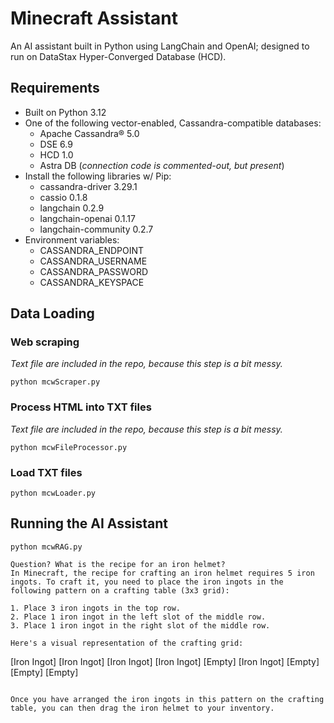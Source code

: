 # Minecraft Assistant
An AI assistant built in Python using LangChain and OpenAI; designed to run on DataStax Hyper-Converged Database (HCD).

## Requirements
 - Built on Python 3.12
 - One of the following vector-enabled, Cassandra-compatible databases:
 	- Apache Cassandra® 5.0
 	- DSE 6.9
 	- HCD 1.0
 	- Astra DB (_connection code is commented-out, but present_)
 - Install the following libraries w/ Pip:
 	- cassandra-driver 3.29.1
 	- cassio 0.1.8
 	- langchain 0.2.9
 	- langchain-openai 0.1.17
 	- langchain-community 0.2.7
 - Environment variables:
 	- CASSANDRA_ENDPOINT
 	- CASSANDRA_USERNAME
 	- CASSANDRA_PASSWORD
 	- CASSANDRA_KEYSPACE

## Data Loading

### Web scraping
_Text file are included in the repo, because this step is a bit messy._

```
python mcwScraper.py
```

### Process HTML into TXT files
_Text file are included in the repo, because this step is a bit messy._

```
python mcwFileProcessor.py
```

### Load TXT files

```
python mcwLoader.py
```

## Running the AI Assistant

```
python mcwRAG.py

Question? What is the recipe for an iron helmet?
In Minecraft, the recipe for crafting an iron helmet requires 5 iron ingots. To craft it, you need to place the iron ingots in the following pattern on a crafting table (3x3 grid):

1. Place 3 iron ingots in the top row.
2. Place 1 iron ingot in the left slot of the middle row.
3. Place 1 iron ingot in the right slot of the middle row.

Here's a visual representation of the crafting grid:

```
[Iron Ingot] [Iron Ingot] [Iron Ingot]
[Iron Ingot] [Empty]     [Iron Ingot]
[Empty]      [Empty]     [Empty]
```

Once you have arranged the iron ingots in this pattern on the crafting table, you can then drag the iron helmet to your inventory.
```